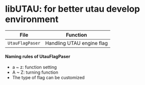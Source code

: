 # libUTAU: for better utau develop environment

File | Function
---|---
`UtauFlagPaser` | Handling UTAU engine flag


#### Naming rules of UtauFlagPaser

 * a ~ z: function setting
 * A ~ Z: turning function
 * The type of flag can be customized
 
